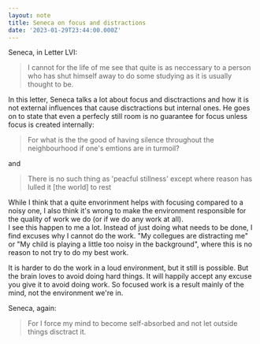```yaml
---
layout: note
title: Seneca on focus and distractions
date: '2023-01-29T23:44:00.000Z'
---
```


Seneca, in Letter LVI:

> I cannot for the life of me see that quite is as neccessary to a person who has shut himself away to do some studying as it is usually thought to be.

In this letter, Seneca talks a lot about focus and disctractions and how it is not external influences that cause disctractions but internal ones. He goes on to state that even a perfecly still room is no guarantee for focus unless focus is created internally:

> For what is the the good of having silence throughout the neighbourhood if one's emtions are in turmoil?

and

> There is no such thing as 'peacful stillness' except where reason has lulled it \[the world] to rest

While I think that a quite envorinment helps with focusing compared to a noisy one, I also think it's wrong to make the environment responsible for the quality of work we do (or if we do any work at all).\
I see this happen to me a lot. Instead of just doing what needs to be done, I find excuses why I cannot do the work. "My collegues are distracting me" or "My child is playing a little too noisy in the background", where this is no reason to not try to do my best work.

It is harder to do the work in a loud environment, but it still is possible. But the brain loves to avoid doing hard things. It will happily accept any excuse you give it to avoid doing work. So focused work is a result mainly of the mind, not the environment we're in.

Seneca, again:

> For I force my mind to become self-absorbed and not let outside things disctract it.
